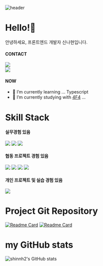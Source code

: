 <!-- Header -->
![header](https://capsule-render.vercel.app/api?type=cylinder&color=f7f1ab&height=150&animation=twinkling&text=SHINNH2's&desc=welcomt%20to%20my%20profile&section=header&descAlignY=70&fontAlignY=45&fontSize=40&fontColor=9d5425)

<!-- -Main -->
# Hello!👋
안녕하세요, 프론트엔드 개발자 신나현입니다.


#### CONTACT
<!-- <a href="https://velog.io/@shinnh2" target="_blank"><img src="https://img.shields.io/badge/velog-20C997?style=flat-square&logo=velog&logoColor=121212"/></a> <br/> -->
<!-- <a href="" target="_blank"><img src="https://img.shields.io/badge/nahyeon.shin9@gmail.com-EA4335?style=flat-square&logo=gmail&logoColor=121212"/></a> <br/> -->
<a href="https://velog.io/@shinnh2" target="_blank"><img src="https://img.shields.io/badge/velog-f7f1ab?style=flat-square&logo=velog&logoColor=9d5425"/></a> <br/>
<img src="https://img.shields.io/badge/nahyeon.shin9@gmail.com-f7f1ab?style=flat-square&logo=gmail&logoColor=9d5425"/>

#### NOW
- 🌱 I’m currently learning ... Typescript
- 👯 I’m currently studying with [4F4](https://github.com/4F4-Association) ...

# Skill Stack
#### 실무경험 있음
<a href="" target="_blank"><img src="https://img.shields.io/badge/javascript-F7DF1E?style=for-the-badge&logo=javascript&logoColor=000"/></a>
<a href="" target="_blank"><img src="https://img.shields.io/badge/html-E34F26?style=for-the-badge&logo=html5&logoColor=000"/></a>
<a href="" target="_blank"><img src="https://img.shields.io/badge/css-1572B6?style=for-the-badge&logo=css3&logoColor=000"/></a>

#### 협동 프로젝트 경험 있음
<a href="" target="_blank"><img src="https://img.shields.io/badge/react-61DAFB?style=for-the-badge&logo=react&logoColor=000"/></a>
<a href="" target="_blank"><img src="https://img.shields.io/badge/styled_components-DB7093?style=for-the-badge&logo=styledcomponents&logoColor=000"/></a>
<a href="" target="_blank"><img src="https://img.shields.io/badge/redux_toolkit-764ABC?style=for-the-badge&logo=redux&logoColor=000"/></a>
<a href="" target="_blank"><img src="https://img.shields.io/badge/git-F05032?style=for-the-badge&logo=git&logoColor=000"/></a>

#### 개인 프로젝트 및 실습 경험 있음
<a href="" target="_blank"><img src="https://img.shields.io/badge/typescript-3178C6?style=for-the-badge&logo=typescript&logoColor=000"/></a>

# Project Git Repository
[![Readme Card](https://github-readme-stats.vercel.app/api/pin/?username=codestates-seb&repo=seb41_main_033&title_color=9d5425&text_color=353121&icon_color=f4d642)](https://github.com/codestates-seb/seb41_main_033)
[![Readme Card](https://github-readme-stats.vercel.app/api/pin/?username=4F4-Association&repo=alte-study-1st&title_color=9d5425&text_color=353121&icon_color=f4d642)](https://github.com/4F4-Association/alte-study-1st
)

# my GitHub stats
![shinnh2's GitHub stats](https://github-readme-stats.vercel.app/api?username=shinnh2&show_icons=true&bg_color=9d5425&title_color=f4d642&text_color=f7f1ab&icon_color=f4d642)
